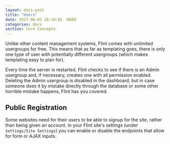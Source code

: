 ```yaml
---
layout: docs-post
title: "Users"
date: 2017-06-03 16:16:01 -0600
categories: docs
section: Core Concepts
---
```

Unlike other content management systems, Flint comes with unlimited usergroups for free. This means that as far as templating goes, there is only one type of user with potentially different usergroups (which makes templating easy to plan for).

Every time the server is restarted, Flint checks to see if there is an Admin usergroup and, if necessary, creates one with all permission enabled. Deleting the Admin usergroup is disabled in the dashboard, but in case someone does it by mistake directly through the database or some other horrible mistake happens, Flint has you covered.

## Public Registration

Some websites need for their users to be able to signup for the site, rather than being given an account. In your Flint site's settings (under `Settings/Site Settings`) you can enable or disable the endpoints that allow for form or AJAX inputs.